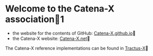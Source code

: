 # Welcome to the Catena-X association🙌1

- the website for the contents of GitHub: [Catena-X.github.io](https://catenax-ev.github.io/)🔗  
- the Catena-X website: [Catena-X.net](https://catena-x.net/en/)🔗

The Catena-X reference implementations can be found in [Tractus-X](https://eclipse-tractusx.github.io/)🔗
